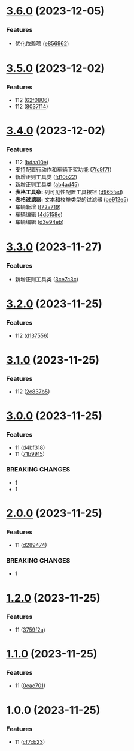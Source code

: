 # [3.6.0](https://github.com/dongjak-types/table-ts/compare/v3.5.0...v3.6.0) (2023-12-05)


### Features

* 优化依赖项 ([e856962](https://github.com/dongjak-types/table-ts/commit/e856962f8b442ff5c8d69b065ab88c71a154ffda))

# [3.5.0](https://github.com/dongjak-types/table-ts/compare/v3.4.0...v3.5.0) (2023-12-02)


### Features

* 112 ([62f0806](https://github.com/dongjak-types/table-ts/commit/62f08061111d209bbdbdbcacb7f30ed69dc16926))
* 112 ([8037f14](https://github.com/dongjak-types/table-ts/commit/8037f141a97093e71d93d7d418c281816fd98f39))

# [3.4.0](https://github.com/dongjak-types/table-ts/compare/v3.3.0...v3.4.0) (2023-12-02)


### Features

* 112 ([bdaa10e](https://github.com/dongjak-types/table-ts/commit/bdaa10e449d2d0d7f1b5c7d6546520e343ee8ca1))
* 支持配置行动作和车辆下架功能 ([7fc9f7f](https://github.com/dongjak-types/table-ts/commit/7fc9f7f24192c2fe3717f8df567c147a8686b72f))
* 新增正则工具类 ([fd10b22](https://github.com/dongjak-types/table-ts/commit/fd10b227bf25eaeabd40daceee78a257c5681693))
* 新增正则工具类 ([ab4ad45](https://github.com/dongjak-types/table-ts/commit/ab4ad455d9260cf786f5061709ed1b15c61ca265))
* **表格工具条:** 列可见性配置工具按钮 ([d965fad](https://github.com/dongjak-types/table-ts/commit/d965fad57953520efba9f0d855e20457243a2c9b))
* **表格过滤器:** 文本和枚举类型的过滤器 ([be912e5](https://github.com/dongjak-types/table-ts/commit/be912e5b894dfd208b67bc83b021efded92bad4b))
* 车辆新增 ([f72a719](https://github.com/dongjak-types/table-ts/commit/f72a719220e61c65074dfe02e221e6cc563b00f5))
* 车辆编辑 ([4d5158e](https://github.com/dongjak-types/table-ts/commit/4d5158ec07181a01f2785f13969dc5e6a798e105))
* 车辆编辑 ([d3e94eb](https://github.com/dongjak-types/table-ts/commit/d3e94ebc3d0c4cbb7f7a78dabc64123fdc7e1ba5))

# [3.3.0](https://github.com/dongjak-types/table-ts/compare/v3.2.0...v3.3.0) (2023-11-27)


### Features

* 新增正则工具类 ([3ce7c3c](https://github.com/dongjak-types/table-ts/commit/3ce7c3c3fe5f5501826aa9a119e5d4e9cb275399))

# [3.2.0](https://github.com/dongjak-types/table-ts/compare/v3.1.0...v3.2.0) (2023-11-25)


### Features

* 112 ([d137556](https://github.com/dongjak-types/table-ts/commit/d137556975a76d5076046fde6ab64eb37fa1c3cc))

# [3.1.0](https://github.com/dongjak-types/table-ts/compare/v3.0.0...v3.1.0) (2023-11-25)


### Features

* 112 ([2c837b5](https://github.com/dongjak-types/table-ts/commit/2c837b5fd993124ca9a66198fc7f8f4eb0b0ad66))

# [3.0.0](https://github.com/dongjak-types/table-ts/compare/v2.0.0...v3.0.0) (2023-11-25)


### Features

* 11 ([d4bf318](https://github.com/dongjak-types/table-ts/commit/d4bf318a568517bb7b579596d507ba1f36fe45d1))
* 11 ([71b9915](https://github.com/dongjak-types/table-ts/commit/71b9915882e5b9e839f3da1def0ed55540890414))


### BREAKING CHANGES

* 1
* 1

# [2.0.0](https://github.com/dongjak-types/table-ts/compare/v1.2.0...v2.0.0) (2023-11-25)


### Features

* 11 ([d289474](https://github.com/dongjak-types/table-ts/commit/d28947446c32a6d25feed614eaebbf10c473ec5d))


### BREAKING CHANGES

* 1

# [1.2.0](https://github.com/dongjak-types/table-ts/compare/v1.1.0...v1.2.0) (2023-11-25)


### Features

* 11 ([3759f2a](https://github.com/dongjak-types/table-ts/commit/3759f2af69444a0ac9b28e5e4b4da1728553ef3e))

# [1.1.0](https://github.com/dongjak-types/table-ts/compare/v1.0.0...v1.1.0) (2023-11-25)


### Features

* 11 ([0eac701](https://github.com/dongjak-types/table-ts/commit/0eac7013764dce15019c37cfc4eebf53848555c3))

# 1.0.0 (2023-11-25)


### Features

* 11 ([cf7cb23](https://github.com/dongjak-types/table-ts/commit/cf7cb23bd59ac966d1aeef1e0c8295b786384675))
